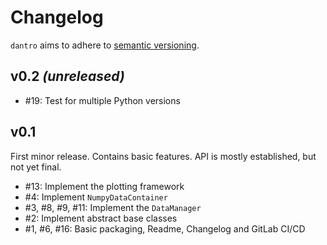 # Changelog

`dantro` aims to adhere to [semantic versioning](https://semver.org/).

## v0.2 _(unreleased)_
- #19: Test for multiple Python versions


## v0.1
First minor release. Contains basic features. API is mostly established, but not yet final.

- #13: Implement the plotting framework
- #4: Implement `NumpyDataContainer`
- #3, #8, #9, #11: Implement the `DataManager`
- #2: Implement abstract base classes
- #1, #6, #16: Basic packaging, Readme, Changelog and GitLab CI/CD
